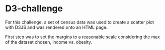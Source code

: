 # D3-challenge

For this challenge, a set of census data was used to create a scatter plot with D3JS and was rendered onto an HTML page.

First step was to set the margins to a reasonable scale considering the max of the dataset chosen, income vs. obesity.